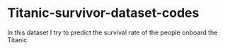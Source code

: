 # Titanic-survivor-dataset-codes
In this dataset I try to predict the survival rate of the people onboard the Titanic

